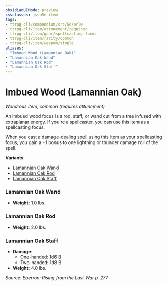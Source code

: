 ```yaml
---
obsidianUIMode: preview
cssclasses: json5e-item
tags:
- ttrpg-cli/compendium/src/5e/erlw
- ttrpg-cli/item/attunement/required
- ttrpg-cli/item/gear/spellcasting-focus
- ttrpg-cli/item/rarity/common
- ttrpg-cli/item/weapon/simple
aliases: 
- "Imbued Wood (Lamannian Oak)"
- "Lamannian Oak Wand"
- "Lamannian Oak Rod"
- "Lamannian Oak Staff"
---
```

# Imbued Wood (Lamannian Oak)
*Wondrous item, common (requires attunement)*  


An imbued wood focus is a rod, staff, or wand cut from a tree infused with extraplanar energy. If you're a spellcaster, you can use this item as a spellcasting focus.

When you cast a damage-dealing spell using this item as your spellcasting focus, you gain a +1 bonus to one lightning or thunder damage roll of the spell.

**Variants**:
- [Lamannian Oak Wand](#Lamannian%20Oak%20Wand)
- [Lamannian Oak Rod](#Lamannian%20Oak%20Rod)
- [Lamannian Oak Staff](#Lamannian%20Oak%20Staff)

### Lamannian Oak Wand

- **Weight**: 1.0 lbs.

### Lamannian Oak Rod

- **Weight**: 2.0 lbs.

### Lamannian Oak Staff

- **Damage**:
  - One-handed: 1d6 B
  - Two-handed: 1d8 B
- **Weight**: 4.0 lbs.


*Source: Eberron: Rising from the Last War p. 277*